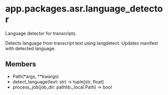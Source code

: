 # app.packages.asr.language_detector

Language detector for transcripts.

Detects language from transcript text using langdetect.
Updates manifest with detected language.

## Members
- Path(*args, **kwargs)
- detect_language(text: str) -> tuple[str, float]
- process_job(job_dir: pathlib._local.Path) -> bool
